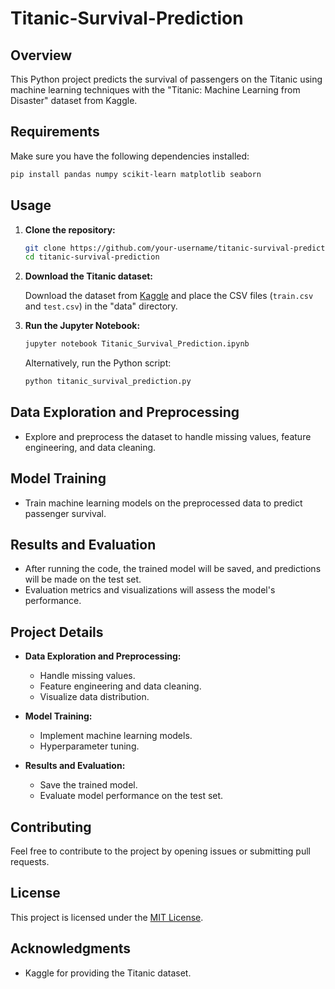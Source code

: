 # Titanic-Survival-Prediction
## Overview

This Python project predicts the survival of passengers on the Titanic using machine learning techniques with the "Titanic: Machine Learning from Disaster" dataset from Kaggle.

## Requirements

Make sure you have the following dependencies installed:

```bash
pip install pandas numpy scikit-learn matplotlib seaborn
```

## Usage

1. **Clone the repository:**

   ```bash
   git clone https://github.com/your-username/titanic-survival-prediction.git
   cd titanic-survival-prediction
   ```

2. **Download the Titanic dataset:**

   Download the dataset from [Kaggle](https://www.kaggle.com/c/titanic/data) and place the CSV files (`train.csv` and `test.csv`) in the "data" directory.

3. **Run the Jupyter Notebook:**

   ```bash
   jupyter notebook Titanic_Survival_Prediction.ipynb
   ```

   Alternatively, run the Python script:

   ```bash
   python titanic_survival_prediction.py
   ```

## Data Exploration and Preprocessing

- Explore and preprocess the dataset to handle missing values, feature engineering, and data cleaning.

## Model Training

- Train machine learning models on the preprocessed data to predict passenger survival.

## Results and Evaluation

- After running the code, the trained model will be saved, and predictions will be made on the test set.
- Evaluation metrics and visualizations will assess the model's performance.

## Project Details

- **Data Exploration and Preprocessing:**
  - Handle missing values.
  - Feature engineering and data cleaning.
  - Visualize data distribution.

- **Model Training:**
  - Implement machine learning models.
  - Hyperparameter tuning.

- **Results and Evaluation:**
  - Save the trained model.
  - Evaluate model performance on the test set.

## Contributing

Feel free to contribute to the project by opening issues or submitting pull requests.

## License

This project is licensed under the [MIT License](LICENSE).

## Acknowledgments

- Kaggle for providing the Titanic dataset.


